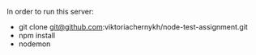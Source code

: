 In order to run this server:
- git clone git@github.com:viktoriachernykh/node-test-assignment.git
- npm install
- nodemon
